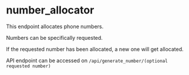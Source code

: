 # number_allocator

This endpoint allocates phone numbers.

Numbers can be specifically requested.

If the requested number has been allocated, a new one will get allocated.

API endpoint can be accessed on `/api/generate_number/(optional requested number)`
